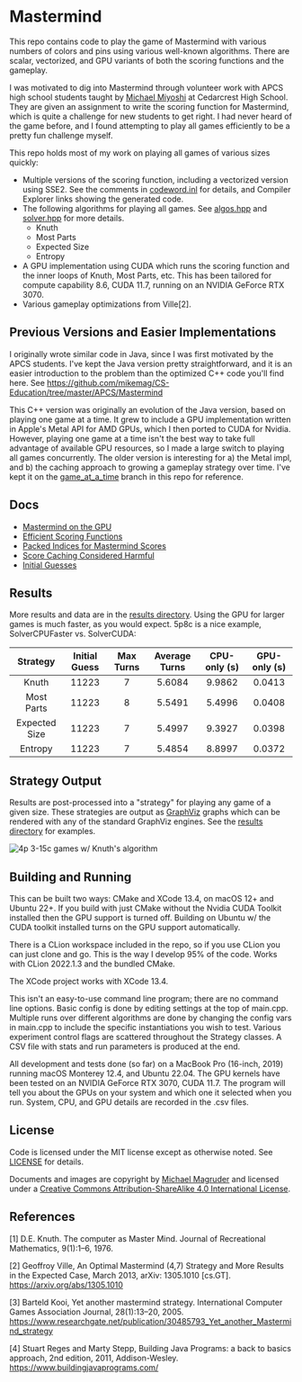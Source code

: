 # Mastermind

This repo contains code to play the game of Mastermind with various numbers of colors and pins using various well-known
algorithms. There are scalar, vectorized, and GPU variants of both the scoring functions and the gameplay.

I was motivated to dig into Mastermind through volunteer work with APCS high school students taught
by [Michael Miyoshi](https://github.com/MichaelTMiyoshi) at Cedarcrest High School. They are given an assignment to
write the scoring function for Mastermind, which is quite a challenge for new students to get right. I had never heard
of the game before, and I found attempting to play all games efficiently to be a pretty fun challenge myself.

This repo holds most of my work on playing all games of various sizes quickly:

- Multiple versions of the scoring function, including a vectorized version using SSE2. See the comments
  in [codeword.inl](codeword.inl) for details, and Compiler Explorer links showing the generated code.
- The following algorithms for playing all games. See [algos.hpp](algos.hpp)
  and [solver.hpp](solver.hpp) for more details.
  - Knuth
  - Most Parts
  - Expected Size
  - Entropy
- A GPU implementation using CUDA which runs the scoring function and the inner loops of Knuth, Most Parts, etc. This
  has been tailored for compute capability 8.6, CUDA 11.7, running on an NVIDIA GeForce RTX 3070.
- Various gameplay optimizations from Ville[2].

## Previous Versions and Easier Implementations

I originally wrote similar code in Java, since I was first motivated by the APCS students. I've kept the Java version
pretty straightforward, and it is an easier introduction to the problem than the optimized C++ code you'll find here.
See https://github.com/mikemag/CS-Education/tree/master/APCS/Mastermind

This C++ version was originally an evolution of the Java version, based on playing one game at a time. It grew to
include a GPU implementation written in Apple's Metal API for AMD GPUs, which I then ported to CUDA for Nvidia. However,
playing one game at a time isn't the best way to take full advantage of available GPU resources, so I made a large
switch to playing all games concurrently. The older version is interesting for a) the Metal impl, and b) the caching
approach to growing a gameplay strategy over time. I've kept it on
the [game_at_a_time](https://github.com/mikemag/Mastermind/tree/game_at_a_time) branch in this repo for reference.

## Docs

* [Mastermind on the GPU](docs/Mastermind_on_the_GPU.md)
* [Efficient Scoring Functions](docs/Scoring_Functions.md)
* [Packed Indices for Mastermind Scores](docs/Score_Ordinals.md)
* [Score Caching Considered Harmful](docs/Score_Cache.md)
* [Initial Guesses](docs/initial_guesses/Initial_Guesses.md)

## Results

More results and data are in the [results directory](results/).
Using the GPU for larger games is much faster, as you would expect. 5p8c is a nice example, SolverCPUFaster vs. SolverCUDA:

|   Strategy    | Initial Guess | Max Turns | Average Turns | CPU-only (s) | GPU-only (s) |
|:-------------:|:-------------:|:---------:|:-------------:|:------------:|:------------:|
|     Knuth     |     11223     |     7     |    5.6084     |    9.9862    |    0.0413    |
|  Most Parts   |     11223     |     8     |    5.5491     |    5.4996    |    0.0408    |
| Expected Size |     11223     |     7     |    5.4997     |    9.3927    |    0.0398    |
|    Entropy    |     11223     |     7     |    5.4854     |    8.8997    |    0.0372    |

## Strategy Output

Results are post-processed into a "strategy" for playing any game of a given size. These strategies are output
as [GraphViz](https://graphviz.org/) graphs which can be rendered with any of the standard GraphViz engines.
See the [results directory](results/) for examples.

![4p 3-15c games w/ Knuth's algorithm](results/mastermind_strategy_knuth_4p.gif)

## Building and Running

This can be built two ways: CMake and XCode 13.4, on macOS 12+ and Ubuntu 22+. If you build with just CMake without the
Nvidia CUDA Toolkit installed then the GPU support is turned off. Building on Ubuntu w/ the CUDA toolkit installed turns
on the GPU support automatically.

There is a CLion workspace included in the repo, so if you use CLion you can just clone and go. This is the way I
develop 95% of the code. Works with CLion 2022.1.3 and the bundled CMake.

The XCode project works with XCode 13.4.

This isn't an easy-to-use command line program; there are no command line options.
Basic config is done by editing settings at the top of main.cpp. Multiple runs over different algorithms are done by
changing the config vars in main.cpp to include the specific instantiations you wish to test.
Various experiment control flags are scattered throughout the Strategy classes.
A CSV file with stats and run parameters is produced at the end.

All development and tests done (so far) on a MacBook Pro (16-inch, 2019) running macOS Monterey 12.4, and Ubuntu 22.04.
The GPU kernels have been tested on an NVIDIA GeForce RTX 3070, CUDA 11.7. The program will tell you about the GPUs on
your
system and which one it selected when you run. System, CPU, and GPU details are recorded in the .csv files.

## License

Code is licensed under the MIT license except as otherwise noted.
See [LICENSE](https://github.com/mikemag/Mastermind/blob/master/LICENSE) for details.

Documents and images are copyright by [Michael Magruder](https://github.com/mikemag) and licensed under a
[Creative Commons Attribution-ShareAlike 4.0 International License](http://creativecommons.org/licenses/by-sa/4.0/).

## References

[1] D.E. Knuth. The computer as Master Mind. Journal of Recreational Mathematics, 9(1):1–6, 1976.

[2] Geoffroy Ville, An Optimal Mastermind (4,7) Strategy and More Results in the Expected Case, March 2013, arXiv:
1305.1010 [cs.GT]. https://arxiv.org/abs/1305.1010

[3] Barteld Kooi, Yet another mastermind strategy. International Computer Games Association Journal, 28(1):13–20,
2005. https://www.researchgate.net/publication/30485793_Yet_another_Mastermind_strategy

[4] Stuart Reges and Marty Stepp, Building Java Programs: a back to basics approach, 2nd edition, 2011,
Addison-Wesley. https://www.buildingjavaprograms.com/
  